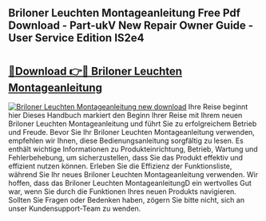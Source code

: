 ## Briloner Leuchten Montageanleitung Free Pdf Download - Part-ukV New Repair Owner Guide - User Service Edition IS2e4

# <h2><a href="http://df77f6g.blite.top/?on=Briloner+Leuchten+Montageanleitung">🔗Download 👉🔴 Briloner Leuchten Montageanleitung</a></h2>

[![Briloner Leuchten Montageanleitung new download](https://i.imgur.com/lujVjoI.png)](http://df77f6g.blite.top/?on=Briloner+Leuchten+Montageanleitung)
Ihre Reise beginnt hier Dieses Handbuch markiert den Beginn Ihrer Reise mit Ihrem neuen Briloner Leuchten Montageanleitung und führt Sie zu erfolgreichem Betrieb und Freude. Bevor Sie Ihr Briloner Leuchten Montageanleitung verwenden, empfehlen wir Ihnen, diese Bedienungsanleitung sorgfältig zu lesen. Es enthält wichtige Informationen zu Produkteinrichtung, Betrieb, Wartung und Fehlerbehebung, um sicherzustellen, dass Sie das Produkt effektiv und effizient nutzen können. Erleben Sie die Effizienz der Funktionsliste, während Sie Ihr neues Briloner Leuchten Montageanleitung verwenden. Wir hoffen, dass das Briloner Leuchten MontageanleitungD ein wertvolles Gut war, wenn Sie durch die Funktionen Ihres neuen Produkts navigieren. Sollten Sie Fragen oder Bedenken haben, zögern Sie bitte nicht, sich an unser Kundensupport-Team zu wenden.
